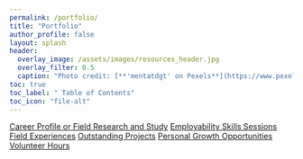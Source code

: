 ```yaml
---
permalink: /portfolio/
title: "Portfolio"
author_profile: false
layout: splash
header:
  overlay_image: /assets/images/resources_header.jpg 
  overlay_filter: 0.5
  caption: "Photo credit: [**'mentatdgt' on Pexels**](https://www.pexels.com/photo/white-wooden-bookshelves-1319855/)"
toc: true
toc_label: " Table of Contents"
toc_icon: "file-alt"
---
```

<a href="career-profile-or-field-research-and-study/" class="btn btn--inverse btn--x-large">Career Profile or Field Research and Study</a>
<a href="employability-skills-sessions/" class="btn btn--inverse btn--x-large">Employability Skills Sessions</a>
<a href="field-experiences/" class="btn btn--inverse btn--x-large">Field Experiences</a>
<a href="outstanding-projects/" class="btn btn--inverse btn--x-large">Outstanding Projects</a>
<a href="personal-growth-opportunities/" class="btn btn--inverse btn--x-large">Personal Growth Opportunities</a>
<a href="volunteer-hours/" class="btn btn--inverse btn--x-large">Volunteer Hours</a>
